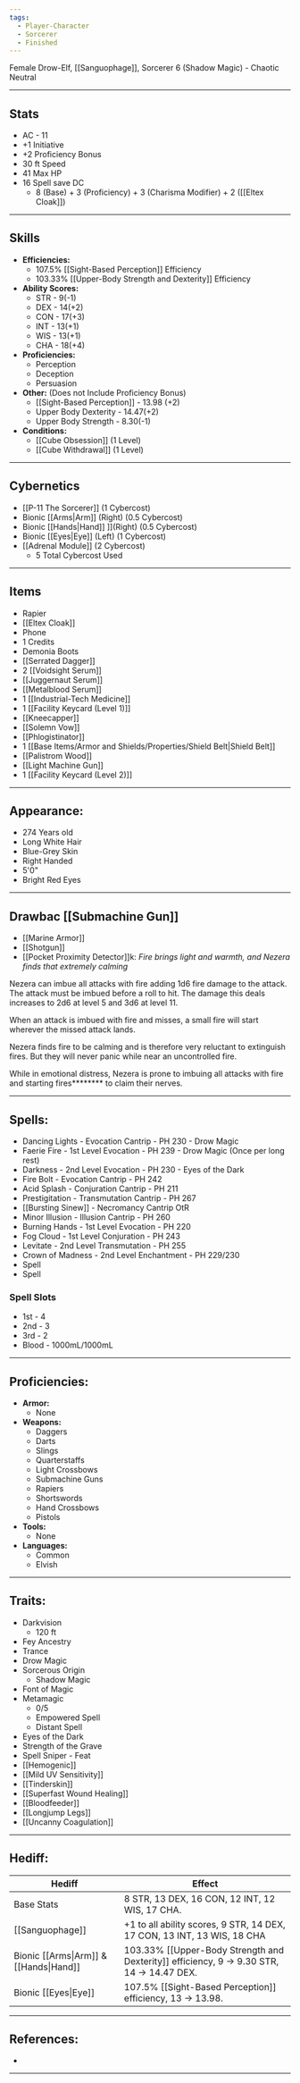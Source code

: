 ```yaml
---
tags:
  - Player-Character
  - Sorcerer
  - Finished
---
```

Female Drow-Elf, [[Sanguophage]], Sorcerer 6 (Shadow Magic) - Chaotic Neutral 
********
## Stats
- AC - 11
- +1 Initiative
- +2 Proficiency Bonus
- 30 ft Speed
- 41 Max HP 
- 16 Spell save DC
	- 8 (Base) + 3 (Proficiency) + 3 (Charisma Modifier) + 2 ([[Eltex Cloak]])
********
## Skills
- **Efficiencies:**
	- 107.5% [[Sight-Based Perception]] Efficiency
	- 103.33% [[Upper-Body Strength and Dexterity]] Efficiency
- **Ability Scores:**
	- STR - 9(-1)
	- DEX - 14(+2)
	- CON - 17(+3)
	- INT - 13(+1)
	- WIS - 13(+1)
	- CHA - 18(+4)
- **Proficiencies:**
	- Perception
	- Deception
	- Persuasion
- **Other:** (Does not Include Proficiency Bonus)
	- [[Sight-Based Perception]] - 13.98 (+2)
	- Upper Body Dexterity - 14.47(+2)
	- Upper Body Strength - 8.30(-1)
- **Conditions:**
	- [[Cube Obsession]] (1 Level)
	- [[Cube Withdrawal]] (1 Level)
********
## Cybernetics
- [[P-11 The Sorcerer]] (1 Cybercost)
- Bionic [[Arms|Arm]] (Right) (0.5 Cybercost)
- Bionic [[Hands|Hand]] ]](Right) (0.5 Cybercost)
- Bionic [[Eyes|Eye]] (Left) (1 Cybercost)
- [[Adrenal Module]] (2 Cybercost)
	- 5 Total Cybercost Used
********
## Items
- Rapier
- [[Eltex Cloak]]
- Phone
- 1 Credits
- Demonia Boots
- [[Serrated Dagger]]
- 2 [[Voidsight Serum]]
- [[Juggernaut Serum]]
- [[Metalblood Serum]]
- 1 [[Industrial-Tech Medicine]]
- 1 [[Facility Keycard (Level 1)]]
- [[Kneecapper]]
- [[Solemn Vow]]
- [[Phlogistinator]]
- 1 [[Base Items/Armor and Shields/Properties/Shield Belt|Shield Belt]]
- [[Palistrom Wood]]
- [[Light Machine Gun]]
- 1 [[Facility Keycard (Level 2)]]
********
## Appearance:
- 274 Years old
- Long White Hair
- Blue-Grey Skin
- Right Handed
- 5'0"
- Bright Red Eyes
********
## Drawbac [[Submachine Gun]]
- [[Marine Armor]]
- [[Shotgun]]
- [[Pocket Proximity Detector]]k:
*Fire brings light and warmth, and Nezera finds that extremely calming*

Nezera can imbue all attacks with fire adding 1d6 fire damage to the attack. The attack must be imbued before a roll to hit. The damage this deals increases to 2d6 at level 5 and 3d6 at level 11. 

When an attack is imbued with fire and misses, a small fire will start wherever the missed attack lands. 

Nezera finds fire to be calming and is therefore very reluctant to extinguish fires. But they will never panic while near an uncontrolled fire.

While in emotional distress, Nezera is prone to imbuing all attacks with fire and starting fires******** to claim their nerves.
********
## Spells:
- Dancing Lights - Evocation Cantrip - PH 230 - Drow Magic
- Faerie Fire - 1st Level Evocation - PH 239 - Drow Magic (Once per long rest)
- Darkness - 2nd Level Evocation - PH 230 - Eyes of the Dark
- Fire Bolt - Evocation Cantrip - PH 242
- Acid Splash - Conjuration Cantrip - PH 211
- Prestigitation - Transmutation Cantrip - PH 267
- [[Bursting Sinew]] - Necromancy Cantrip OtR
- Minor Illusion - Illusion Cantrip - PH 260
- Burning Hands - 1st Level Evocation - PH 220
- Fog Cloud - 1st Level Conjuration - PH 243
- Levitate - 2nd Level Transmutation - PH 255
- Crown of Madness - 2nd Level Enchantment - PH 229/230
- Spell
- Spell
### Spell Slots
- 1st - 4
- 2nd - 3
- 3rd - 2
- Blood - 1000mL/1000mL
********
## Proficiencies:
- **Armor:**
	- None
- **Weapons:**
	- Daggers
	- Darts
	- Slings
	- Quarterstaffs
	- Light Crossbows
	- Submachine Guns
	- Rapiers
	- Shortswords
	- Hand Crossbows
	- Pistols
- **Tools:**
	- None
- **Languages:**
	- Common
	- Elvish
********
## Traits:
- Darkvision
	- 120 ft
- Fey Ancestry
- Trance
- Drow Magic
- Sorcerous Origin
	- Shadow Magic
- Font of Magic
- Metamagic
	- 0/5
	- Empowered Spell
	- Distant Spell
- Eyes of the Dark
- Strength of the Grave
- Spell Sniper - Feat
- [[Hemogenic]]
- [[Mild UV Sensitivity]]
- [[Tinderskin]]
- [[Superfast Wound Healing]]
- [[Bloodfeeder]]
- [[Longjump Legs]]
- [[Uncanny Coagulation]]
********
## Hediff:

| Hediff                                 | Effect                                                                                    |
| -------------------------------------- | ----------------------------------------------------------------------------------------- |
| Base Stats                             | 8 STR, 13 DEX, 16 CON, 12 INT, 12 WIS, 17 CHA.                                            |
| [[Sanguophage]]                        | +1 to all ability scores, 9 STR, 14 DEX, 17 CON, 13 INT, 13 WIS, 18 CHA                   |
| Bionic [[Arms\|Arm]] & [[Hands\|Hand]] | 103.33% [[Upper-Body Strength and Dexterity]] efficiency, 9 -> 9.30 STR, 14 -> 14.47 DEX. |
| Bionic [[Eyes\|Eye]]                   | 107.5% [[Sight-Based Perception]] efficiency, 13 -> 13.98.                                |

********
## References:
- 
********
